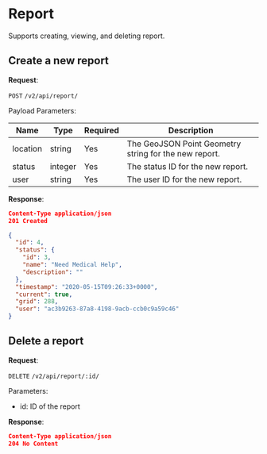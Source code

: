 # Report
Supports creating, viewing, and deleting report.

## Create a new report

**Request**:

`POST` `/v2/api/report/`

Payload Parameters:

Name      | Type    | Required  | Description
----------|---------|-----------|------------
location  | string  | Yes       | The GeoJSON Point Geometry string for the new report.
status    | integer | Yes       | The status ID for the new report.
user      | string  | Yes       | The user ID for the new report.

**Response**:

```json
Content-Type application/json
201 Created

{
  "id": 4,
  "status": {
    "id": 3,
    "name": "Need Medical Help",
    "description": ""
  },
  "timestamp": "2020-05-15T09:26:33+0000",
  "current": true,
  "grid": 288,
  "user": "ac3b9263-87a8-4198-9acb-ccb0c9a59c46"
}
```


## Delete a report

**Request**:

`DELETE` `/v2/api/report/:id/`

Parameters:
- id: ID of the report

**Response**:

```json
Content-Type application/json
204 No Content
```
